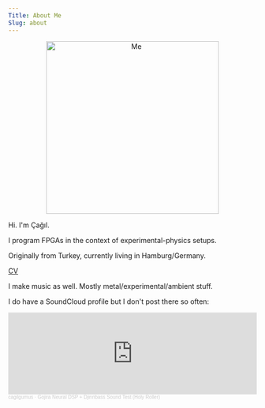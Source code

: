 ```yaml
---
Title: About Me
Slug: about 
--- 
```


<p align="center" width="100%">
    <img src="{static}/images/me.jpg" width="350" alt="Me">
</p>

Hi. I'm Çağıl. 

I program FPGAs in the context of experimental-physics setups.

Originally from Turkey, currently living in Hamburg/Germany. 

[CV]({static}/cv/cv.pdf)

I make music as well. Mostly metal/experimental/ambient stuff. 

I do have a SoundCloud profile but I don't post there so often:
<iframe width="100%" height="166" scrolling="no" frameborder="no" allow="autoplay" src="https://w.soundcloud.com/player/?url=https%3A//api.soundcloud.com/tracks/1656786036&color=%2359504a&auto_play=false&hide_related=false&show_comments=true&show_user=true&show_reposts=false&show_teaser=true"></iframe><div style="font-size: 10px; color: #cccccc;line-break: anywhere;word-break: normal;overflow: hidden;white-space: nowrap;text-overflow: ellipsis; font-family: Interstate,Lucida Grande,Lucida Sans Unicode,Lucida Sans,Garuda,Verdana,Tahoma,sans-serif;font-weight: 100;"><a href="https://soundcloud.com/cagilgumus" title="cagilgumus" target="_blank" style="color: #cccccc; text-decoration: none;">cagilgumus</a> · <a href="https://soundcloud.com/cagilgumus/gojira-neural-dsp-djinnbass-sound-test-holy-roller" title="Gojira Neural DSP + Djinnbass Sound Test (Holy Roller)" target="_blank" style="color: #cccccc; text-decoration: none;">Gojira Neural DSP + Djinnbass Sound Test (Holy Roller)</a></div>